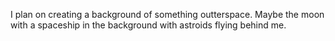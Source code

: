 I plan on creating a background of something outterspace. Maybe the moon with a spaceship in the background with astroids flying behind me. 
